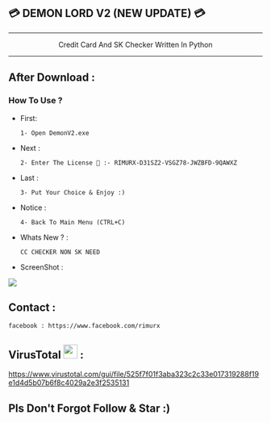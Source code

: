 ## 💳 DEMON LORD V2 (NEW UPDATE) 💳




---

<p align=center>Credit Card And SK Checker Written In Python</a></p>

---
After Download : 
------
         

### How To Use ?

 - First:
   
       1- Open DemonV2.exe
       
 - Next :
       
       2- Enter The License 🔑 :- RIMURX-D31SZ2-VSGZ78-JWZBFD-9QAWXZ

 - Last :

       3- Put Your Choice & Enjoy :) 
       
 - Notice :
 
       4- Back To Main Menu (CTRL+C)
       
 - Whats New ? :
 
       CC CHECKER NON SK NEED
       
 - ScreenShot :
 <img src="https://image.prntscr.com/image/u186lq8sSDSeNjrsK5EmSw.png" >

## Contact :

```
facebook : https://www.facebook.com/rimurx
```

## VirusTotal <img src="https://www.virustotal.com/gui/images/omnibar/vt_logo.svg" width="28px"> :

https://www.virustotal.com/gui/file/525f7f01f3aba323c2c33e017319288f19e1d4d5b07b6f8c4029a2e3f2535131

## Pls Don't Forgot Follow & Star :)
